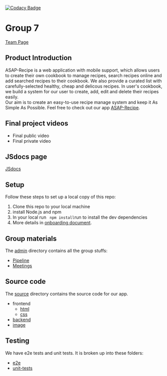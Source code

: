 [![Codacy Badge](https://app.codacy.com/project/badge/Grade/a420bf5aee4643208df56c92df8d91fe)](https://www.codacy.com/gh/cse110-fa21-group7/cse110-fa21-group7/dashboard?utm_source=github.com&utm_medium=referral&utm_content=cse110-fa21-group7/cse110-fa21-group7&utm_campaign=Badge_Grade)

# Group 7

[Team Page](admin/team.md)

## Product Introduction

ASAP-Recipe is a web application with mobile support, which allows users to create their own cookbook to manage recipes, search recipes online and add searched recipes to their cookbook. We also provide a curated list with carefully-selected healthy, cheap and delicous recipes. In user's cookbook, we build a system for our user to create, add, edit and delete their recipes easily.  
Our aim is to create an easy-to-use recipe manage system and keep it As Simple As Possible. Feel free to check out our app
[ASAP-Recipe](https://asap-recipe-app.herokuapp.com/).

## Final project videos

- Final public video
- Final private video

## JSdocs page

[JSdocs](https://cse110-fa21-group7.github.io/cse110-fa21-group7/)

## Setup

Follow these steps to set up a local copy of this repo:

1. Clone this repo to your local machine
2. install Node.js and npm
3. In your local run ` npm install`run to install the dev dependencies
4. More details in [onboarding document](admin/onboard.md).

## Group materials

The [admin](admin) directory contains all the group stuffs:

- [Pipeline](admin/cipipeline)
- [Meetings](admin/meetings)

## Source code

The [source](source) directory contains the source code for our app.

- frontend
  - [html](source/html)
  - [css](source/css)
- [backend](source/js)
- [image](source/img)

## Testing

We have e2e tests and unit tests. It is broken up into these folders:

- [e2e](cypress/integration/)
- [unit-tests](source/test)

